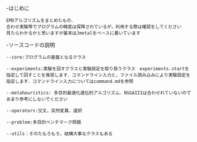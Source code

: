 -はじめに

	EMOアルゴリズムをまとめたもの．
	合わせ実験等でプログラムの精度は保障されているが，利用する際は確認をしてください
	見たらわかるかと思いますが基本はJmetalをベースに書いています

-ソースコードの説明

	--core:プログラムの基盤となるクラス
	
	--experiments:実験を回すクラスと実験設定を取り扱うクラス　experiments.startを指定して回すことを推奨します．コマンドライン入力と，ファイル読み込みにより実験設定を指定します．コマンドライン入力についてはcommand.mdを参照
		
	--metaheuristics: 多目的最適化遺伝的アルゴリズム．NSGAIIIは合わせれていないのであまり参考にしないでください
	
	--operators:交叉，突然変異，選択
	
	--problem:多目的ベンチマーク問題
	
	--utils：そのたもろもろ，結構大事なクラスもある
	

